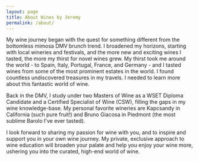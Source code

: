 ```yaml
---
layout: page
title: About Wines by Jeremy
permalink: /about/
---
```


My wine journey began with the quest for something different from the bottomless mimosa DMV brunch trend. I broadened my horizons, starting with local wineries and festivals, and the more new and exciting wines I tasted, the more my thirst for novel wines grew. My thirst took me around the world - to Spain, Italy, Portugal, France, and Germany - and I tasted wines from some of the most prominent estates in the world. I found countless undiscovered treasures in my travels. I needed to learn more about this fantastic world of wine.

Back in the DMV, I study under two Masters of Wine as a WSET Diploma Candidate and a Certified Specialist of Wine (CSW), filling the gaps in my wine knowledge-base. My personal favorite wineries are Kapcsandy in California (such pure fruit!) and Bruno Giacosa in Piedmont (the most sublime Barolo I've ever tasted).

I look forward to sharing my passion for wine with you, and to inspire and support you in your own wine journey. My private, exclusive approach to wine education will broaden your palate and help you enjoy your wine more, ushering you into the curated, high-end world of wine.
